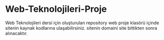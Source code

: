# Web-Teknolojileri-Proje
Web Teknolojileri dersi için oluşturulan repository
web proje klasörü içinde sitenin kaynak kodlarına ulaşabilirsiniz.
sitenin domaini site bittikten sonra alınacaktır.
